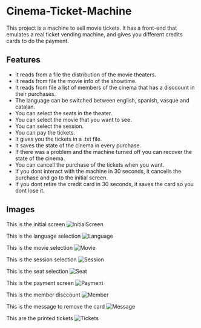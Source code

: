 # Cinema-Ticket-Machine

This project is a machine to sell movie tickets. It has a front-end that emulates a real ticket vending machine, and gives you different credits cards to do the payment.

## Features

* It reads from a file the distribution of the movie theaters.
* It reads from file the movie info of the showtime.
* It reads from file a list of members of the cinema that has a disccount in their purchases.
* The language can be switched between english, spanish, vasque and catalan.
* You can select the seats in the theater.
* You can select the movie that you want to see.
* You can select the session.
* You can pay the tickets.
* It gives you the tickets in a .txt file.
* It saves the state of the cinema in every purchase.
* If there was a problem and the machine turned off you can recover the state of the cinema.
* You can cancell the purchase of the tickets when you want.
* If you dont interact with the machine in 30 seconds, it cancells the purchase and go to the initial screen.
* If you dont retire the credit card in 30 seconds, it saves the card so you dont lose it.

## Images

This is the initial screen
![InitialScreen](./UsageImages/Initial-Screen.png)

This is the language selection
![Language](./UsageImages/Language-Selection.png)

This is the movie selection
![Movie](./UsageImages/Movie-Selection.png)

This is the session selection
![Session](./UsageImages/Session-Selection.png)

This is the seat selection
![Seat](./UsageImages/SeatSelection.png)

This is the payment screen
![Payment](./UsageImages/PaymentScreen.png)

This is the member disccount
![Member](./UsageImages/MemberDisccount.png)

This is the message to remove the card
![Message](./UsageImages/RemoveCard.png)

This are the printed tickets
![Tickets](./UsageImages/Ticket.png)
